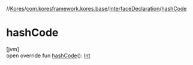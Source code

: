 //[Kores](../../../index.md)/[com.koresframework.kores.base](../index.md)/[InterfaceDeclaration](index.md)/[hashCode](hash-code.md)

# hashCode

[jvm]\
open override fun [hashCode](hash-code.md)(): [Int](https://kotlinlang.org/api/latest/jvm/stdlib/kotlin/-int/index.html)
